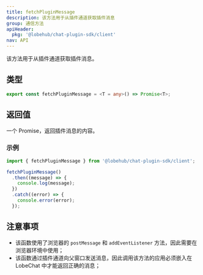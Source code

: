 ```yaml
---
title: fetchPluginMessage
description: 该方法用于从插件通道获取插件消息
group: 通信方法
apiHeader:
  pkg: '@lobehub/chat-plugin-sdk/client'
nav: API
---
```


该方法用于从插件通道获取插件消息。

## 类型

```ts
export const fetchPluginMessage = <T = any>() => Promise<T>;
```

## 返回值

一个 Promise，返回插件消息的内容。

### 示例

```ts | pure
import { fetchPluginMessage } from '@lobehub/chat-plugin-sdk/client';

fetchPluginMessage()
  .then((message) => {
    console.log(message);
  })
  .catch((error) => {
    console.error(error);
  });
```

## 注意事项

- 该函数使用了浏览器的 `postMessage` 和 `addEventListener` 方法，因此需要在浏览器环境中使用；
- 该函数通过插件通道向父窗口发送消息，因此调用该方法的应用必须嵌入在 LobeChat 中才能返回正确的消息；

